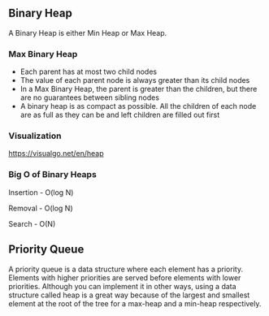 ## Binary Heap

A Binary Heap is either Min Heap or Max Heap.

### Max Binary Heap

- Each parent has at most two child nodes
- The value of each parent node is always greater than its child nodes
- In a Max Binary Heap, the parent is greater than the children, but there are no guarantees between sibling nodes
- A binary heap is as compact as possible. All the children of each node are as full as they can be and left children are filled out first

### Visualization

https://visualgo.net/en/heap

### Big O of Binary Heaps

Insertion - O(log N)

Removal - O(log N)

Search - O(N)

## Priority Queue

A priority queue is a data structure where each element has a priority. Elements with higher priorities are served before elements with lower priorities. Although you can implement it in other ways, using a data structure called heap is a great way because of the largest and smallest element at the root of the tree for a max-heap and a min-heap respectively.
